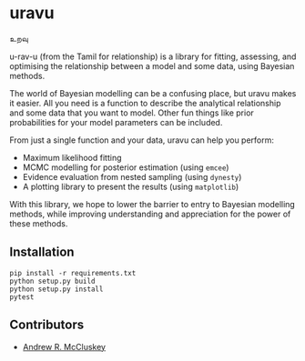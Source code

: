 # uravu

உறவு

u-rav-u (from the Tamil for relationship) is a library for fitting, assessing, and optimising the relationship between a model and some data, using Bayesian methods. 

The world of Bayesian modelling can be a confusing place, but uravu makes it easier. 
All you need is a function to describe the analytical relationship and some data that you want to model.
Other fun things like prior probabilities for your model parameters can be included. 

From just a single function and your data, uravu can help you perform:

- Maximum likelihood fitting
- MCMC modelling for posterior estimation (using `emcee`)
- Evidence evaluation from nested sampling (using `dynesty`)
- A plotting library to present the results (using `matplotlib`)

With this library, we hope to lower the barrier to entry to Bayesian modelling methods, while improving understanding and appreciation for the power of these methods. 

## Installation

```
pip install -r requirements.txt
python setup.py build
python setup.py install 
pytest
```

## Contributors 

- [Andrew R. McCluskey](armccluskey.com)
